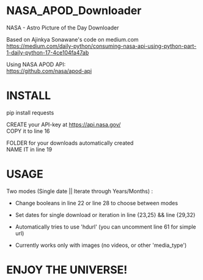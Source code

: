 # NASA_APOD_Downloader
NASA - Astro Picture of the Day Downloader

Based on Ajinkya Sonawane's code on medium.com   
https://medium.com/daily-python/consuming-nasa-api-using-python-part-1-daily-python-17-4ce104fa47ab  
   
Using NASA APOD API:   
https://github.com/nasa/apod-api

# INSTALL
pip install requests  

CREATE your API-key at https://api.nasa.gov/  
COPY it to line 16  

FOLDER for your downloads automatically created  
NAME IT in line 19  

# USAGE

Two modes (Single date || Iterate through Years/Months) :  
- Change booleans in line 22 or line 28 to choose between modes  
- Set dates for single download or iteration in line {23,25} && line {29,32}  
  
- Automatically tries to use 'hdurl' (you can uncomment line 61 for simple url)  
- Currently works only with images (no videos, or other 'media_type')  

# ENJOY THE UNIVERSE!
